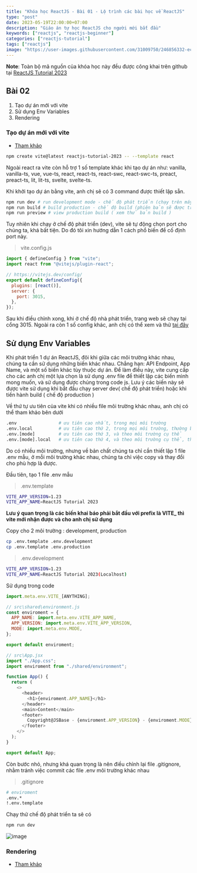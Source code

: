 ```yaml
---
title: "Khóa học ReactJS - Bài 01 - Lộ trình các bài học về ReactJS"
type: "post"
date: 2023-05-19T22:00:00+07:00
description: "Giáo án tự học ReactJS cho người mới bắt đầu"
keywords: ["reactjs", "reactjs-beginner"]
categories: ["reactjs-tutorial"]
tags: ["reactjs"]
image: "https://user-images.githubusercontent.com/31009750/246856332-ece36caa-82ef-4a4f-86d9-9dad4a108929.png"
---
```


**Note**: Toàn bộ mã nguồn của khóa học này đều được công khai trên github tại [ReactJS Tutorial 2023](https://github.com/misostack/reactjs-tutorial-2023/tree/lession02)

## Bài 02

1. Tạo dự án mới với vite
2. Sử dụng Env Variables
3. Rendering

### Tạo dự án mới với vite

- [Tham khảo](https://vitejs.dev/guide/)

```sh
npm create vite@latest reactjs-tutorial-2023 -- --template react
```

Ngoài react ra vite còn hỗ trợ 1 số template khác khi tạo dự án như: vanilla, vanilla-ts, vue, vue-ts, react, react-ts, react-swc, react-swc-ts, preact, preact-ts, lit, lit-ts, svelte, svelte-ts.

Khi khởi tạo dự án bằng vite, anh chị sẽ có 3 command được thiết lập sẵn.

```sh
npm run dev # run development mode - chế độ phát triển (chạy trên máy mình)
npm run build # build production - chế độ build (phiên bản sẽ được triển khai trên môi trường thật)
npm run preview # view production build ( xem thử bản build )
```

Tuy nhiên khi chạy ở chế độ phát triển (dev), vite sẽ tự động chọn port cho chúng ta, khá bất tiện. Do đó tôi xin hướng dẫn 1 cách phổ biến để cố định port này.

> vite.config.js

```js
import { defineConfig } from "vite";
import react from "@vitejs/plugin-react";

// https://vitejs.dev/config/
export default defineConfig({
  plugins: [react()],
  server: {
    port: 3015,
  },
});
```

Sau khi điều chỉnh xong, khi ở chế độ nhà phát triển, trang web sẽ chạy tại cổng 3015.
Ngoài ra còn 1 số config khác, anh chị có thể xem và thử [tại đây](https://vitejs.dev/config/build-options.html)

## Sử dụng Env Variables

Khi phát triển 1 dự án ReactJS, đôi khi giữa các môi trường khác nhau, chúng ta cần sử dụng những biến khác nhau. Chẳng hạn: API Endpoint, App Name, và một số biến khác tùy thuộc dự án.
Để làm điều này, vite cung cấp cho các anh chị một lựa chọn là sử dụng .env file để thiết lập các biến mình mong muốn, và sử dụng được chúng trong code js. Lưu ý các biến này sẽ được vite sử dụng khi bắt đầu chạy server dev( chế độ phát triển) hoặc khi tiến hành build ( chế độ production )

Về thứ tự ưu tiên của vite khi có nhiều file môi trường khác nhau, anh chị có thể tham khảo bên dưới

```sh
.env                # ưu tiên cao nhất, trong mọi môi trường
.env.local          # ưu tiên cao thứ 2, trong mọi môi trường, thường bị add vào gitginore rồi
.env.[mode]         # ưu tiên cao thứ 3, và theo môi trường cụ thể
.env.[mode].local   # ưu tiên cao thứ 4, và theo môi trường cụ thể, thường bị add vào gitginore rồi
```

Do có nhiều môi trường, nhưng về bản chất chúng ta chỉ cần thiết lập 1 file .env mẫu, ở mỗi môi trường khác nhau, chúng ta chỉ việc copy và thay đổi cho phù hợp là được.

Đầu tiên, tạo 1 file .env mẫu

> .env.template

```sh
VITE_APP_VERSION=1.23
VITE_APP_NAME=ReactJS Tutorial 2023
```

**Lưu ý quan trọng là các biến khai báo phải bắt đầu với prefix là VITE\_ thì vite mới nhận được và cho anh chị sử dụng**

Copy cho 2 môi trường : development, production

```sh
cp .env.template .env.development
cp .env.template .env.production
```

> .env.development

```sh
VITE_APP_VERSION=1.23
VITE_APP_NAME=ReactJS Tutorial 2023(Localhost)
```

Sử dụng trong code

```js
import.meta.env.VITE_[ANYTHING];
```

```js
// src\shared\environment.js
const enviroment = {
  APP_NAME: import.meta.env.VITE_APP_NAME,
  APP_VERSION: import.meta.env.VITE_APP_VERSION,
  MODE: import.meta.env.MODE,
};

export default enviroment;

// src\App.jsx
import "./App.css";
import enviroment from "./shared/environment";

function App() {
  return (
    <>
      <header>
        <h1>{enviroment.APP_NAME}</h1>
      </header>
      <main>Content</main>
      <footer>
        Copyright@JSBase - {enviroment.APP_VERSION} - {enviroment.MODE}
      </footer>
    </>
  );
}

export default App;
```

Còn bước nhỏ, nhưng khá quan trọng là nên điều chỉnh lại file .gitignore, nhằm tránh việc commit các file .env môi trường khác nhau

> .gitignore

```sh
# enviroment
.env.*
!.env.template
```

Chạy thử chế độ phát triển ta sẽ có

```sh
npm run dev
```

![image](https://user-images.githubusercontent.com/31009750/250349748-7707095a-ab11-41de-86b3-987580b5967a.png)

### Rendering

- [Tham khảo](https://react.dev/learn#)
